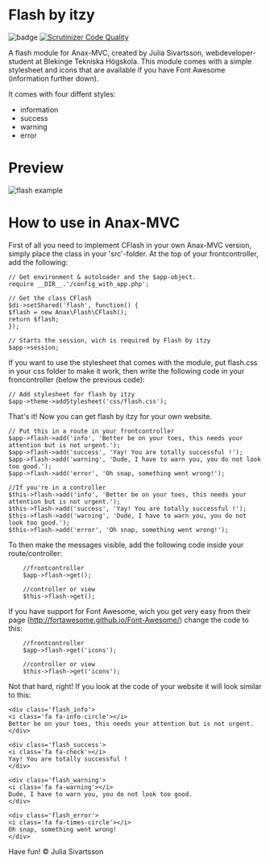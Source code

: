 Flash by itzy
=====

![badge](https://travis-ci.org/itzy/flash.svg?branch=master)
[![Scrutinizer Code Quality](https://scrutinizer-ci.com/g/itzy/flash/badges/quality-score.png?b=master)](https://scrutinizer-ci.com/g/itzy/flash/?branch=master)

A flash module for Anax-MVC, created by Julia Sivartsson, webdeveloper-student at Blekinge Tekniska Högskola.
This module comes with a simple stylesheet and icons that are available if you have Font Awesome (information further down).

It comes with four diffent styles:
- information
- success
- warning
- error

Preview
=====

![flash example](http://i60.tinypic.com/f1a52f.png)


How to use in Anax-MVC
=====

First of all you need to implement CFlash in your own Anax-MVC version, simply place the class in your 'src'-folder.
At the top of your frontcontroller, add the following:

    // Get environment & autoloader and the $app-object.
    require __DIR__.'/config_with_app.php';

    // Get the class CFlash
    $di->setShared('flash', function() {
    $flash = new Anax\Flash\CFlash();
    return $flash;
    });

    // Starts the session, wich is required by Flash by itzy
    $app->session;

If you want to use the stylesheet that comes with the module, put flash.css in your css folder to make it work, then write the following code in your froncontroller (below the previous code):

    // Add stylesheet for flash by itzy
    $app->theme->addStylesheet('css/flash.css');
    
    
That's it!
Now you can get flash by itzy for your own website.


    // Put this in a route in your frontcontroller
    $app->flash->add('info', 'Better be on your toes, this needs your attention but is not urgent.');
    $app->flash->add('success', 'Yay! You are totally successful !');
    $app->flash->add('warning', 'Dude, I have to warn you, you do not look too good.');
    $app->flash->add('error', 'Oh snap, something went wrong!');
    
    //If you're in a controller
    $this->flash->add('info', 'Better be on your toes, this needs your attention but is not urgent.');
    $this->flash->add('success', 'Yay! You are totally successful !');
    $this->flash->add('warning', 'Dude, I have to warn you, you do not look too good.');
    $this->flash->add('error', 'Oh snap, something went wrong!');
    
To then make the messages visible, add the following code inside your route/controller:

        //frontcontroller
        $app->flash->get();
        
        //controller or view
        $this->flash->get();
        
If you have support for Font Awesome, wich you get very easy from their page (http://fortawesome.github.io/Font-Awesome/) change the code to this:

        //frontcontroller
        $app->flash->get('icons');
        
        //controller or view
        $this->flash->get('icons');
        
Not that hard, right!
If you look at the code of your website it will look similar to this:

    <div class='flash_info'>
    <i class='fa fa-info-circle'></i>
    Better be on your toes, this needs your attention but is not urgent.
    </div>
    
    <div class='flash_success'>
    <i class='fa fa-check'></i>
    Yay! You are totally successful !
    </div>
    
    <div class='flash_warning'>
    <i class='fa fa-warning'></i>
    Dude, I have to warn you, you do not look too good.
    </div>
    
    <div class='flash_error'>
    <i class='fa fa-times-circle'></i>
    Oh snap, something went wrong!
    </div>
    
    
Have fun!
© Julia Sivartsson
